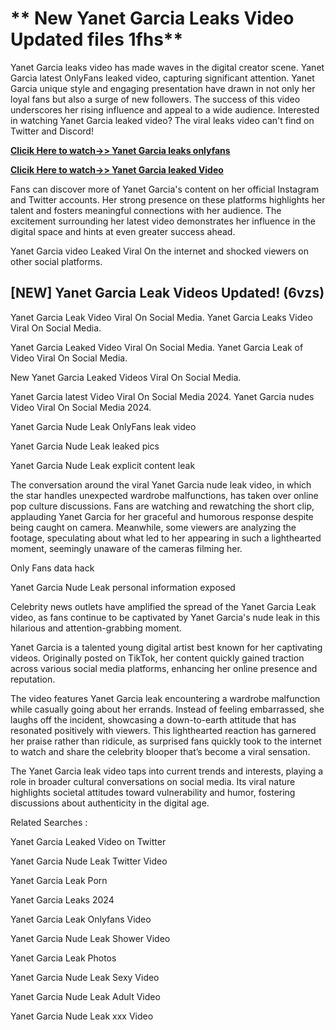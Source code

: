 
# ** New Yanet Garcia Leaks Video Updated files 1fhs** #

  Yanet Garcia leaks video has made waves in the digital creator scene.  Yanet Garcia latest OnlyFans leaked video, capturing significant attention.  Yanet Garcia unique style and engaging presentation have drawn in not only her loyal fans but also a surge of new followers. The success of this video underscores her rising influence and appeal to a wide audience. Interested in watching Yanet Garcia leaked video? The viral leaks video can't find on Twitter and Discord!

**[Clicik Here to watch->>  Yanet Garcia leaks onlyfans ](http://xflirt.top)**

**[Clicik Here to watch->>  Yanet Garcia leaked Video](http://xflirt.top)**

Fans can discover more of Yanet Garcia's content on her official Instagram and Twitter accounts. Her strong presence on these platforms highlights her talent and fosters meaningful connections with her audience. The excitement surrounding her latest video demonstrates her influence in the digital space and hints at even greater success ahead.

  Yanet Garcia video Leaked Viral On the internet and shocked viewers on other social platforms.

## [NEW] Yanet Garcia Leak Videos Updated!  (6vzs) ##

  Yanet Garcia Leak Video Viral On Social Media.  Yanet Garcia Leaks Video Viral On Social Media.

  Yanet Garcia Leaked Video Viral On Social Media.  Yanet Garcia Leak of Video Viral On Social Media.

New Yanet Garcia Leaked Videos Viral On Social Media.

  Yanet Garcia latest Video Viral On Social Media 2024.  Yanet Garcia nudes Video Viral On Social Media 2024.

  Yanet Garcia Nude Leak OnlyFans leak video

  Yanet Garcia Nude Leak leaked pics

  Yanet Garcia Nude Leak explicit content leak

The conversation around the viral Yanet Garcia nude leak video, in which the star handles unexpected wardrobe malfunctions, has taken over online pop culture discussions. Fans are watching and rewatching the short clip, applauding Yanet Garcia for her graceful and humorous response despite being caught on camera. Meanwhile, some viewers are analyzing the footage, speculating about what led to her appearing in such a lighthearted moment, seemingly unaware of the cameras filming her.

Only Fans data hack

  Yanet Garcia Nude Leak personal information exposed

Celebrity news outlets have amplified the spread of the Yanet Garcia Leak video, as fans continue to be captivated by Yanet Garcia's nude leak in this hilarious and attention-grabbing moment.

  Yanet Garcia is a talented young digital artist best known for her captivating videos. Originally posted on TikTok, her content quickly gained traction across various social media platforms, enhancing her online presence and reputation.

The video features Yanet Garcia leak encountering a wardrobe malfunction while casually going about her errands. Instead of feeling embarrassed, she laughs off the incident, showcasing a down-to-earth attitude that has resonated positively with viewers. This lighthearted reaction has garnered her praise rather than ridicule, as surprised fans quickly took to the internet to watch and share the celebrity blooper that’s become a viral sensation.

The Yanet Garcia leak video taps into current trends and interests, playing a role in broader cultural conversations on social media. Its viral nature highlights societal attitudes toward vulnerability and humor, fostering discussions about authenticity in the digital age.

Related Searches :

  Yanet Garcia Leaked Video on Twitter

  Yanet Garcia Nude Leak Twitter Video

  Yanet Garcia Leak Porn

  Yanet Garcia Leaks 2024

  Yanet Garcia Leak Onlyfans Video

  Yanet Garcia Nude Leak Shower Video

  Yanet Garcia Leak Photos

  Yanet Garcia Nude Leak Sexy Video

  Yanet Garcia Nude Leak Adult Video

  Yanet Garcia Nude Leak xxx Video


